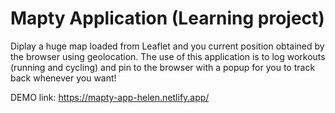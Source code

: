 # Mapty Application (Learning project)

Diplay a huge map loaded from Leaflet and you current position obtained by the browser using geolocation. The use of this application is to log workouts (running and cycling) and pin to the browser with a popup for you to track back whenever you want!

DEMO link: https://mapty-app-helen.netlify.app/
